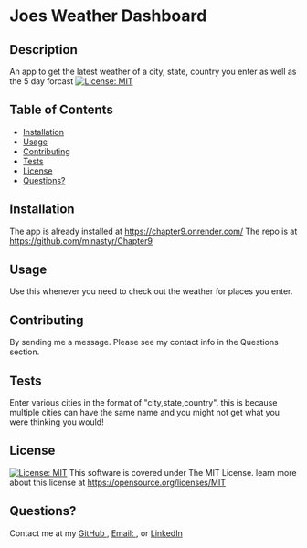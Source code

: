 
# Joes Weather Dashboard

## Description
An app to get the latest weather of a city, state, country you enter as well as the 5 day forcast [![License: MIT](https://img.shields.io/badge/License-MIT-yellow.svg)](https://opensource.org/licenses/MIT)


## Table of Contents

- [Installation](#installation)
- [Usage](#usage)
- [Contributing](#contributing)
- [Tests](#tests)
- [License](#license)
- [Questions?](#questions)

## Installation
The app is already installed at https://chapter9.onrender.com/
The repo is at https://github.com/minastyr/Chapter9


## Usage
Use this whenever you need to check out the weather for places you enter.


## Contributing
By sending me a message.  Please see my contact info in the Questions section.

## Tests
Enter various cities in the format of "city,state,country".  this is because multiple cities can have the same name 
and you might not get what you were thinking you would!

## License
[![License: MIT](https://img.shields.io/badge/License-MIT-yellow.svg)](https://opensource.org/licenses/MIT)
This software is covered under The MIT License.  learn more about this license at https://opensource.org/licenses/MIT

## Questions?
Contact me at my [GitHub ](https://github.com/minastyr)
, [Email: ](mailto:minastyr@gmail.com), or [LinkedIn](https://linkedin.com/in/joe-vargas-ba568a8)

